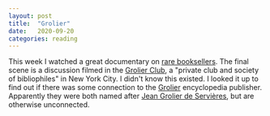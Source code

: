 ```yaml
---
layout: post
title:  "Grolier"
date:   2020-09-20
categories: reading
---
```


This week I watched a great documentary on [rare booksellers](https://en.wikipedia.org/wiki/The_Booksellers). The final scene is a discussion filmed in the [Grolier Club](https://en.wikipedia.org/wiki/Grolier_Club), a "private club and society of bibliophiles" in New York City. I didn't know this existed. I looked it up to find out if there was some connection to the [Grolier](https://en.wikipedia.org/wiki/Grolier) encyclopedia publisher. Apparently they were both named after [Jean Grolier de Servières](https://en.wikipedia.org/wiki/Jean_Grolier_de_Servi%C3%A8res), but are otherwise unconnected.

